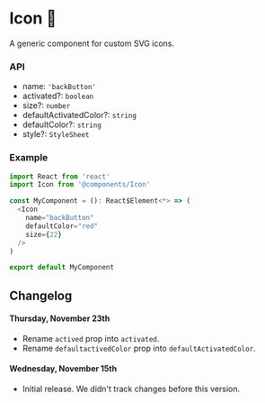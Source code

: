 # Icon 💠

A generic component for custom SVG icons.

### API

* name: `'backButton'`
* activated?: `boolean`
* size?: `number`
* defaultActivatedColor?: `string`
* defaultColor?: `string`
* style?: `StyleSheet`

### Example

```js
import React from 'react'
import Icon from '@components/Icon'

const MyComponent = (): React$Element<*> => (
  <Icon
    name="backButton"
    defaultColor="red"
    size={22}
  />
)

export default MyComponent
```

## Changelog
#### Thursday, November 23th
- Rename `actived` prop into `activated`.
- Rename `defaultactivedColor` prop into `defaultActivatedColor`.

#### Wednesday, November 15th
- Initial release. We didn't track changes before this version.
